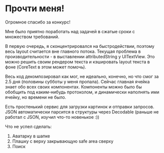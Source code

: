 # Прочти меня!

Огромное спасибо за конкурс! 

Мне было приятно поработать над задачей в сжатые сроки с множеством требований.

В первую очередь, я сконцентрировался на быстродействии, поэтому весь layout считается вне главного потока. Текущая проблема в производительности - в выставлении attributedString у UITextView. Это можно решить своим рендером текста и кэшировать layout текста в фоне (CoreText в этом может помочь). 

Весь код декомпозировал как мог, не идеально, конечно, но что смог за 2.5 дня (половины субботы у меня пропала). Сейчас главная ячейка знает обо всех своих компонентах. Компоненты можно было бы обобщить под каким-нибудь протоколом, и динамически наполнять ими ячейку, но времени не было.

Есть простенький сервис для загрузки картинок и отправки запросов. JSON автоматически парсится в структуры через Decodable (раньше не работал с JSON, изучил что-то новенькое :))

Что не успел сделать:

1. Аватарку в шапке
2. Плашку с верху закрывающую safe area сверху
3. Поиск
